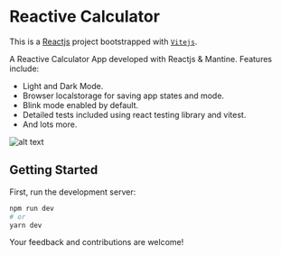 # Reactive Calculator

This is a [Reactjs](https://react.dev/) project bootstrapped with [`Vitejs`](https://vitejs.dev).

A Reactive Calculator App developed with Reactjs & Mantine. Features include:

- Light and Dark Mode.
- Browser localstorage for saving app states and mode.
- Blink mode enabled by default.
- Detailed tests included using react testing library and vitest.
- And lots more.

![alt text](https://github.com/realvincentuche/reactive-calculator/blob/b1ce21adae4c7f4bc8c26911a80de06a8bd2af9c/public/reactive-calculator.png)

## Getting Started

First, run the development server:

```bash
npm run dev
# or
yarn dev
```

Your feedback and contributions are welcome!
